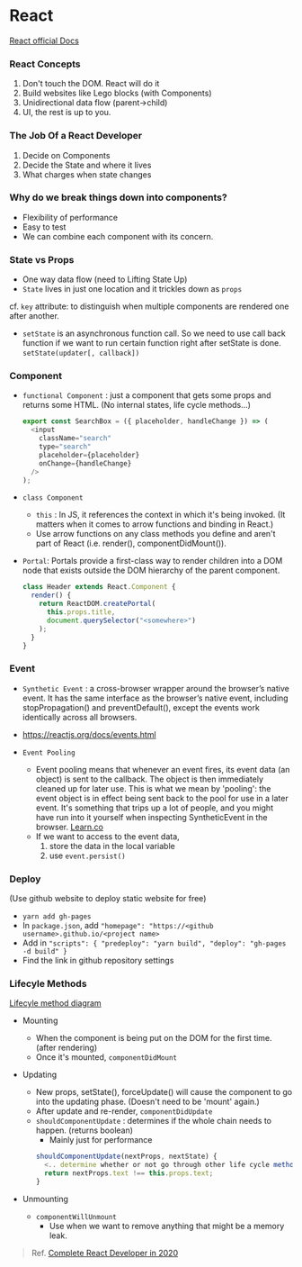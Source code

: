 # React

[React official Docs](https://reactjs.org/docs/getting-started.html)

### React Concepts

1. Don't touch the DOM. React will do it
2. Build websites like Lego blocks (with Components)
3. Unidirectional data flow (parent->child)
4. UI, the rest is up to you.

### The Job Of a React Developer

1. Decide on Components
2. Decide the State and where it lives
3. What charges when state changes

### Why do we break things down into components?

- Flexibility of performance
- Easy to test
- We can combine each component with its concern.

### State vs Props

- One way data flow (need to Lifting State Up)
- `State` lives in just one location and it trickles down as `props`

cf. `key` attribute: to distinguish when multiple components are rendered one after another.

- `setState` is an asynchronous function call. So we need to use call back function if we want to run certain function right after setState is done. `setState(updater[, callback])`

### Component

- `functional Component` : just a component that gets some props and returns some HTML. (No internal states, life cycle methods...)

  ```js
  export const SearchBox = ({ placeholder, handleChange }) => (
    <input
      className="search"
      type="search"
      placeholder={placeholder}
      onChange={handleChange}
    />
  );
  ```

- `class Component`

  - `this` : In JS, it references the context in which it's being invoked. (It matters when it comes to arrow functions and binding in React.)
  - Use arrow functions on any class methods you define and aren't part of React (i.e. render(), componentDidMount()).

- `Portal`: Portals provide a first-class way to render children into a DOM node that exists outside the DOM hierarchy of the parent component.

  ```js
  class Header extends React.Component {
    render() {
      return ReactDOM.createPortal(
        this.props.title,
        document.querySelector("<somewhere>")
      );
    }
  }
  ```

### Event

- `Synthetic Event` : a cross-browser wrapper around the browser’s native event. It has the same interface as the browser’s native event, including stopPropagation() and preventDefault(), except the events work identically across all browsers.
- https://reactjs.org/docs/events.html

- `Event Pooling`
  - Event pooling means that whenever an event fires, its event data (an object) is sent to the callback. The object is then immediately cleaned up for later use. This is what we mean by 'pooling': the event object is in effect being sent back to the pool for use in a later event. It's something that trips up a lot of people, and you might have run into it yourself when inspecting SyntheticEvent in the browser. [Learn.co](https://learn.co/lessons/react-events-in-detail)
  - If we want to access to the event data,
    1. store the data in the local variable
    2. use `event.persist()`

### Deploy

(Use github website to deploy static website for free)

- `yarn add gh-pages`
- In `package.json`, add `"homepage": "https://<github username>.github.io/<project name>`
- Add in `"scripts": { "predeploy": "yarn build", "deploy": "gh-pages -d build" }`
- Find the link in github repository settings

### Lifecyle Methods

[Lifecyle method diagram](http://projects.wojtekmaj.pl/react-lifecycle-methods-diagram/)

- Mounting

  - When the component is being put on the DOM for the first time. (after rendering)
  - Once it's mounted, `componentDidMount`

- Updating

  - New props, setState(), forceUpdate() will cause the component to go into the updating phase. (Doesn't need to be 'mount' again.)
  - After update and re-render, `componentDidUpdate`
  - `shouldComponentUpdate` : determines if the whole chain needs to happen. (returns boolean)
    - Mainly just for performance
    ```js
    shouldComponentUpdate(nextProps, nextState) {
      <.. determine whether or not go through other life cycle methods(inc. re-rendering) ..>
      return nextProps.text !== this.props.text;
    }
    ```

- Unmounting
  - `componentWillUnmount`
    - Use when we want to remove anything that might be a memory leak.

> Ref. [Complete React Developer in 2020](https://www.udemy.com/course/complete-react-developer-zero-to-mastery/)
